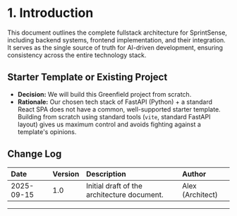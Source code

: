 # 1. Introduction

This document outlines the complete fullstack architecture for SprintSense, including backend systems, frontend implementation, and their integration. It serves as the single source of truth for AI-driven development, ensuring consistency across the entire technology stack.

## Starter Template or Existing Project

* **Decision:** We will build this Greenfield project from scratch.
* **Rationale:** Our chosen tech stack of FastAPI (Python) + a standard React SPA does not have a common, well-supported starter template. Building from scratch using standard tools (`vite`, standard FastAPI layout) gives us maximum control and avoids fighting against a template's opinions.

## Change Log

| Date | Version | Description | Author |
| :--- | :--- | :--- | :--- |
| 2025-09-15 | 1.0 | Initial draft of the architecture document. | Alex (Architect) |

---

